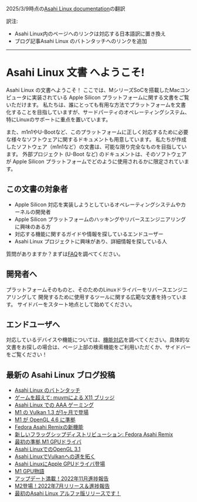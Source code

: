 2025/3/9時点の[Asahi Linux documentation](https://github.com/AsahiLinux/docs/blob/main/docs/index.md)の翻訳

訳注:
- Asahi Linux内のページへのリンクは対応する日本語訳に置き換え
- ブログ記事Asahi Linux のバトンタッチへのリンクを追加

---

# Asahi Linux 文書 へようこそ!

Asahi Linux の文書へようこそ！
ここでは、MシリーズSoCを搭載したMacコンピュータに実装されている Apple Silicon プラットフォームに関する文書をご覧いただけます。
私たちは、誰にとっても有用な方法でプラットフォームを文書化することを目指していますが、サードパーティのオペレーティングシステム、特にLinuxのサポートに重点を置いています。

また、m1n1やU-Bootなど、このプラットフォームに正しく対応するために必要な様々なソフトウェアに関するドキュメントも用意しています。
私たちが作成したソフトウェア（m1n1など）の文書は、可能な限り完全なものを目指しています。
外部プロジェクト (U-Boot など) のドキュメントは、そのソフトウェアが Apple Silicon プラットフォームでどのように使用されるかに限定されています。

## この文書の対象者
- Apple Silicon 対応を実装しようとしているオペレーティングシステムやカーネルの開発者
- Apple Silicon プラットフォームのハッキングやリバースエンジニアリングに興味のある方
- 対応する機能に関するガイドや情報を探しているエンドユーザー
- Asahi Linux プロジェクトに興味があり、詳細情報を探している人

質問がありますか？まずは[FAQ](project/faq.md)を調べてください。

## 開発者へ
プラットフォームそのものと、そのためのLinuxドライバーをリバースエンジニアリングして
開発するために使用するツールに関する広範な文書を持っています。
サイドバーをスタート地点として始めてください。

## エンドユーザへ
対応しているデバイスや機能については、[機能対応](platform/feature-support/overview.md)を調べてください。具体的な文書をお探しの場合は、ページ上部の検索機能をご利用いただくか、サイドバーをご覧ください！

## 最新の Asahi Linux ブログ投稿
* [Asahi Linux のバトンタッチ](https://github.com/asfdrwe/asahi-linux-translations/blob/main/PROGRESS202502.md)
* [ゲームを超えて: muvmによる X11 ブリッジ](https://github.com/asfdrwe/asahi-linux-translations/blob/main/PROGRESS202412.md)
* [Asahi Linux での AAA ゲーミング](https://github.com/asfdrwe/asahi-linux-translations/blob/main/PROGRESS202410.md)
* [M1 の Vulkan 1.3 が1ヶ月で登場](https://github.com/asfdrwe/asahi-linux-translations/blob/main/PROGRESS202406.md)
* [M1 が OpenGL 4.6 に準拠](https://github.com/asfdrwe/asahi-linux-translations/blob/main/PROGRESS202402.md)
* [Fedora Asahi Remixの新機能](https://github.com/asfdrwe/asahi-linux-translations/blob/main/PROGRESS202401.md)
* [新しいフラッグシップディストリビューション: Fedora Asahi Remix](https://github.com/asfdrwe/asahi-linux-translations/blob/main/PROGRESS202308.md)
* [最初の準拠 M1 GPUドライバ](https://github.com/asfdrwe/asahi-linux-translations/blob/main/GPU202308.md)
* [Asahi LinuxでのOpenGL 3.1](https://github.com/asfdrwe/asahi-linux-translations/blob/main/GPU202306.md)
* [Asahi LinuxでVulkanへの道を拓く](https://github.com/asfdrwe/asahi-linux-translations/blob/main/GPU202303.md)
* [Asahi LinuxにApple GPUドライバ登場](https://github.com/asfdrwe/asahi-linux-translations/blob/main/GPU202212.md)
* [M1 GPU物語](https://github.com/asfdrwe/asahi-linux-translations/blob/main/GPU202211.md)
* [アップデート満載！2022年11月進捗報告](https://github.com/asfdrwe/asahi-linux-translations/blob/main/PROGRESS202211.md)
* [M2登場！2022年7月リリース＆進捗報告](https://github.com/asfdrwe/asahi-linux-translations/blob/main/PROGRESS202207.md)
* [最初のAsahi Linux アルファ版リリースです！](https://github.com/asfdrwe/asahi-linux-translations/blob/main/PROGRESS202203.md)
